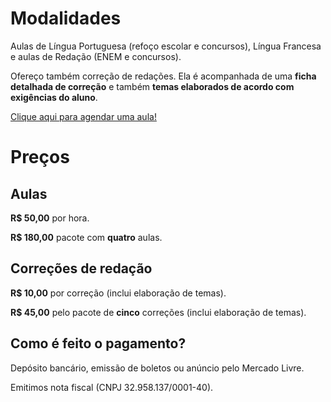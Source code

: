 # Modalidades

Aulas de Língua Portuguesa (refoço escolar e concursos), Língua Francesa e aulas de Redação (ENEM e concursos).

Ofereço também correção de redações. Ela é acompanhada de uma **ficha detalhada de correção** e também **temas elaborados de acordo com exigências do aluno**.

<a id="agendar" target="_blank" href="https://calendar.google.com/event?action=TEMPLATE&amp;tmeid=NHE5bHNsOG9pOWhkZG84bTNrNjVucHEwcTAgZTBjMDdrc2luMnVvMHE5aTZyamFkNjQxZXNAZw&amp;tmsrc=e0c07ksin2uo0q9i6rjad641es%40group.calendar.google.com"> Clique aqui para agendar uma aula! </a>

# Preços

## Aulas

**R$ 50,00** por hora.

**R$ 180,00** pacote com **quatro** aulas.

## Correções de redação

**R$ 10,00** por correção (inclui elaboração de temas).

**R$ 45,00** pelo pacote de **cinco** correções (inclui elaboração de temas).

## Como é feito o pagamento?

Depósito bancário, emissão de boletos ou anúncio pelo Mercado Livre.

Emitimos nota fiscal (CNPJ 32.958.137/0001-40).
